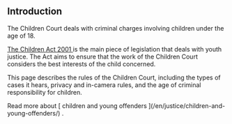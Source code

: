 ##  Introduction

The Children Court deals with criminal charges involving children under the
age of 18.

[ The Children Act 2001
](http://www.irishstatutebook.ie/2001/en/act/pub/0024/index.html) is the main
piece of legislation that deals with youth justice. The Act aims to ensure
that the work of the Children Court considers the best interests of the child
concerned.

This page describes the rules of the Children Court, including the types of
cases it hears, privacy and in-camera rules, and the age of criminal
responsibility for children.

Read more about [ children and young offenders ](/en/justice/children-and-
young-offenders/) .
